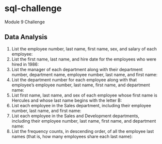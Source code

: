 # sql-challenge
Module 9 Challenge


## Data Analysis 

1. List the employee number, last name, first name, sex, and salary of each employee:
2. List the first name, last name, and hire date for the employees who were hired in 1986:
3. List the manager of each department along with their department number, department name, employee number, last name, and first name:
4. List the department number for each employee along with that employee’s employee number, last name, first name, and department name:
5. List first name, last name, and sex of each employee whose first name is Hercules and whose last name begins with the letter B:
6. List each employee in the Sales department, including their employee number, last name, and first name:
7. List each employee in the Sales and Development departments, including their employee number, last name, first name, and department name:
8. List the frequency counts, in descending order, of all the employee last names (that is, how many employees share each last name):

